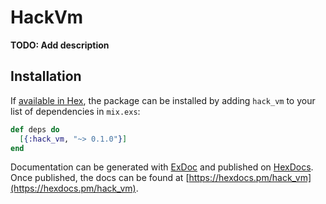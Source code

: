 # HackVm

**TODO: Add description**

## Installation

If [available in Hex](https://hex.pm/docs/publish), the package can be installed
by adding `hack_vm` to your list of dependencies in `mix.exs`:

```elixir
def deps do
  [{:hack_vm, "~> 0.1.0"}]
end
```

Documentation can be generated with [ExDoc](https://github.com/elixir-lang/ex_doc)
and published on [HexDocs](https://hexdocs.pm). Once published, the docs can
be found at [https://hexdocs.pm/hack_vm](https://hexdocs.pm/hack_vm).

